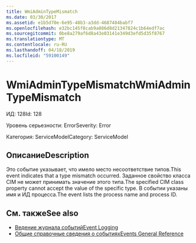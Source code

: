 ```yaml
---
title: WmiAdminTypeMismatch
ms.date: 03/30/2017
ms.assetid: e1b5d70e-6e95-48b3-a3dd-4687484babf7
ms.openlocfilehash: e32bc145f8cab9a086d8d21347824c1b64edf7ac
ms.sourcegitcommit: 0be8a279af6d8a43e03141e349d3efd5d35f8767
ms.translationtype: MT
ms.contentlocale: ru-RU
ms.lasthandoff: 04/18/2019
ms.locfileid: "59100149"
---
```

# <a name="wmiadmintypemismatch"></a><span data-ttu-id="78d67-102">WmiAdminTypeMismatch</span><span class="sxs-lookup"><span data-stu-id="78d67-102">WmiAdminTypeMismatch</span></span>
<span data-ttu-id="78d67-103">ИД: 128</span><span class="sxs-lookup"><span data-stu-id="78d67-103">Id: 128</span></span>  
  
 <span data-ttu-id="78d67-104">Уровень серьезности: Error</span><span class="sxs-lookup"><span data-stu-id="78d67-104">Severity: Error</span></span>  
  
 <span data-ttu-id="78d67-105">Категория: ServiceModel</span><span class="sxs-lookup"><span data-stu-id="78d67-105">Category: ServiceModel</span></span>  
  
## <a name="description"></a><span data-ttu-id="78d67-106">Описание</span><span class="sxs-lookup"><span data-stu-id="78d67-106">Description</span></span>  
 <span data-ttu-id="78d67-107">Это событие указывает, что имело место несоответствие типов.</span><span class="sxs-lookup"><span data-stu-id="78d67-107">This event indicates that a type mismatch occurred.</span></span> <span data-ttu-id="78d67-108">Заданное свойство класса CIM не может принимать значение этого типа.</span><span class="sxs-lookup"><span data-stu-id="78d67-108">The specified CIM class property cannot accept the value of the specific type.</span></span> <span data-ttu-id="78d67-109">В событии указаны имя и ИД процесса.</span><span class="sxs-lookup"><span data-stu-id="78d67-109">The event lists the process name and process ID.</span></span>  
  
## <a name="see-also"></a><span data-ttu-id="78d67-110">См. также</span><span class="sxs-lookup"><span data-stu-id="78d67-110">See also</span></span>

- [<span data-ttu-id="78d67-111">Ведение журнала событий</span><span class="sxs-lookup"><span data-stu-id="78d67-111">Event Logging</span></span>](../../../../../docs/framework/wcf/diagnostics/event-logging/index.md)
- [<span data-ttu-id="78d67-112">Общие справочные сведения о событиях</span><span class="sxs-lookup"><span data-stu-id="78d67-112">Events General Reference</span></span>](../../../../../docs/framework/wcf/diagnostics/event-logging/events-general-reference.md)
